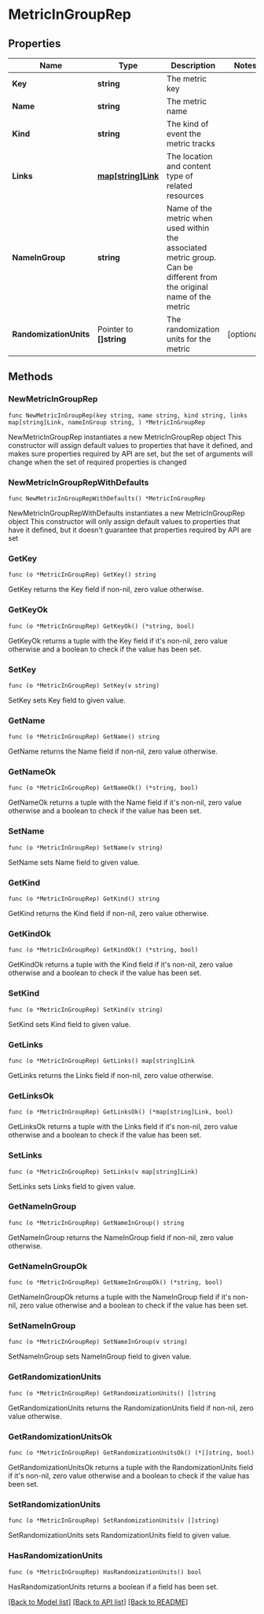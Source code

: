 # MetricInGroupRep

## Properties

Name | Type | Description | Notes
------------ | ------------- | ------------- | -------------
**Key** | **string** | The metric key | 
**Name** | **string** | The metric name | 
**Kind** | **string** | The kind of event the metric tracks | 
**Links** | [**map[string]Link**](Link.md) | The location and content type of related resources | 
**NameInGroup** | **string** | Name of the metric when used within the associated metric group. Can be different from the original name of the metric | 
**RandomizationUnits** | Pointer to **[]string** | The randomization units for the metric | [optional] 

## Methods

### NewMetricInGroupRep

`func NewMetricInGroupRep(key string, name string, kind string, links map[string]Link, nameInGroup string, ) *MetricInGroupRep`

NewMetricInGroupRep instantiates a new MetricInGroupRep object
This constructor will assign default values to properties that have it defined,
and makes sure properties required by API are set, but the set of arguments
will change when the set of required properties is changed

### NewMetricInGroupRepWithDefaults

`func NewMetricInGroupRepWithDefaults() *MetricInGroupRep`

NewMetricInGroupRepWithDefaults instantiates a new MetricInGroupRep object
This constructor will only assign default values to properties that have it defined,
but it doesn't guarantee that properties required by API are set

### GetKey

`func (o *MetricInGroupRep) GetKey() string`

GetKey returns the Key field if non-nil, zero value otherwise.

### GetKeyOk

`func (o *MetricInGroupRep) GetKeyOk() (*string, bool)`

GetKeyOk returns a tuple with the Key field if it's non-nil, zero value otherwise
and a boolean to check if the value has been set.

### SetKey

`func (o *MetricInGroupRep) SetKey(v string)`

SetKey sets Key field to given value.


### GetName

`func (o *MetricInGroupRep) GetName() string`

GetName returns the Name field if non-nil, zero value otherwise.

### GetNameOk

`func (o *MetricInGroupRep) GetNameOk() (*string, bool)`

GetNameOk returns a tuple with the Name field if it's non-nil, zero value otherwise
and a boolean to check if the value has been set.

### SetName

`func (o *MetricInGroupRep) SetName(v string)`

SetName sets Name field to given value.


### GetKind

`func (o *MetricInGroupRep) GetKind() string`

GetKind returns the Kind field if non-nil, zero value otherwise.

### GetKindOk

`func (o *MetricInGroupRep) GetKindOk() (*string, bool)`

GetKindOk returns a tuple with the Kind field if it's non-nil, zero value otherwise
and a boolean to check if the value has been set.

### SetKind

`func (o *MetricInGroupRep) SetKind(v string)`

SetKind sets Kind field to given value.


### GetLinks

`func (o *MetricInGroupRep) GetLinks() map[string]Link`

GetLinks returns the Links field if non-nil, zero value otherwise.

### GetLinksOk

`func (o *MetricInGroupRep) GetLinksOk() (*map[string]Link, bool)`

GetLinksOk returns a tuple with the Links field if it's non-nil, zero value otherwise
and a boolean to check if the value has been set.

### SetLinks

`func (o *MetricInGroupRep) SetLinks(v map[string]Link)`

SetLinks sets Links field to given value.


### GetNameInGroup

`func (o *MetricInGroupRep) GetNameInGroup() string`

GetNameInGroup returns the NameInGroup field if non-nil, zero value otherwise.

### GetNameInGroupOk

`func (o *MetricInGroupRep) GetNameInGroupOk() (*string, bool)`

GetNameInGroupOk returns a tuple with the NameInGroup field if it's non-nil, zero value otherwise
and a boolean to check if the value has been set.

### SetNameInGroup

`func (o *MetricInGroupRep) SetNameInGroup(v string)`

SetNameInGroup sets NameInGroup field to given value.


### GetRandomizationUnits

`func (o *MetricInGroupRep) GetRandomizationUnits() []string`

GetRandomizationUnits returns the RandomizationUnits field if non-nil, zero value otherwise.

### GetRandomizationUnitsOk

`func (o *MetricInGroupRep) GetRandomizationUnitsOk() (*[]string, bool)`

GetRandomizationUnitsOk returns a tuple with the RandomizationUnits field if it's non-nil, zero value otherwise
and a boolean to check if the value has been set.

### SetRandomizationUnits

`func (o *MetricInGroupRep) SetRandomizationUnits(v []string)`

SetRandomizationUnits sets RandomizationUnits field to given value.

### HasRandomizationUnits

`func (o *MetricInGroupRep) HasRandomizationUnits() bool`

HasRandomizationUnits returns a boolean if a field has been set.


[[Back to Model list]](../README.md#documentation-for-models) [[Back to API list]](../README.md#documentation-for-api-endpoints) [[Back to README]](../README.md)


